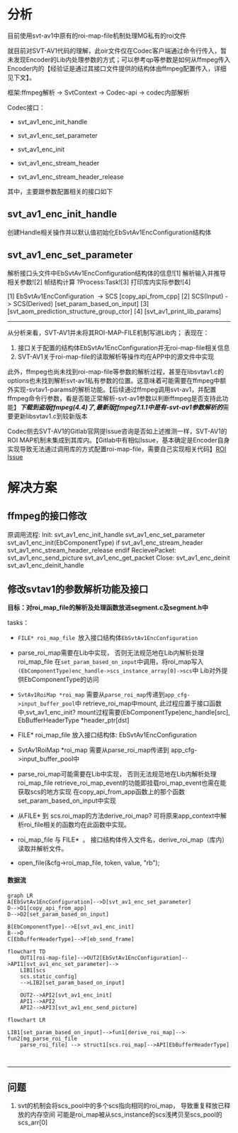 
# 分析
目前使用svt-av1中原有的roi-map-file机制处理MG私有的roi文件

就目前对SVT-AV1代码的理解，此oir文件仅在Codec客户端通过命令行传入，暂未发现Encoder的Lib内处理参数的方式；可以参考qp等参数是如何从ffmpeg传入Encoder内的【经验证是通过其接口文件提供的结构体由ffmpeg配置传入，详细见下文】。

框架:ffmpeg解析	→	SvtContext	→	Codec-api	 →	 codec内部解析

Codec接口：

- svt_av1_enc_init_handle

- svt_av1_enc_set_parameter

- svt_av1_enc_init

- svt_av1_enc_stream_header

- svt_av1_enc_stream_header_release

其中，主要跟参数配置相关的接口如下

## svt_av1_enc_init_handle
创建Handle相关操作并以默认值初始化EbSvtAv1EncConfiguration结构体

## svt_av1_enc_set_parameter
解析接口头文件中EbSvtAv1EncConfiguration结构体的信息![1]
解析输入并推导相关参数![2]
帧结构计算  ?Process:Task![3]
打印库内实际参数![4]

[1] EbSvtAv1EncConfiguration  -> SCS        [copy_api_from_cpp]
[2] SCS(Input)  ->  SCS(Derived)            [set_param_based_on_input]
[3] [svt_aom_prediction_structure_group_ctor]
[4] [svt_av1_print_lib_params]


------------------------------------------------

从分析来看，SVT-AV1并未将其ROI-MAP-FILE机制写进Lib内；
表现在：
1. 接口关于配置的结构体EbSvtAv1EncConfiguration并无roi-map-file相关信息
2. SVT-AV1关于roi-map-file的读取解析等操作均在APP中的源文件中实现

此外，ffmpeg也尚未找到roi-map-file等参数的解析过程，甚至在libsvtav1.c的options也未找到解析svt-av1私有参数的位置。这意味着可能需要在ffmpeg中额外实现-svtav1-params的解析功能。【后续通过ffmpeg调用svt-av1，并配置ffmpeg命令行参数，看是否能正常解析-svt-av1参数以判断ffmpeg是否支持此功能】***下载到盗版ffmpeg(4.4)了,最新版ffmpeg7.1.1中是有-svt-av1参数解析的***需要更新libsvtav1.c到较新版本

Codec侧去SVT-AV1的Gitlab官网提Issue咨询是否如上述推测一样，SVT-AV1的ROI MAP机制未集成到其库内。【Gitlab中有相似Issue，基本确定是Encoder自身实现导致无法通过调用库的方式配置roi-map-file，需要自己实现相关代码】[ROI Issue](https://gitlab.com/AOMediaCodec/SVT-AV1/-/issues/2181)

# 解决方案

## ffmpeg的接口修改
原调用流程:
Init:
    svt_av1_enc_init_handle
    svt_av1_enc_set_parameter
    svt_av1_enc_init(EbComponentType)
    if
        svt_av1_enc_stream_header
        svt_av1_enc_stream_header_release
    endif
RecievePacket:
    svt_av1_enc_send_picture
    svt_av1_enc_get_packet
Close:
    svt_av1_enc_deinit
    svt_av1_enc_deinit_handle
## 修改svtav1的参数解析功能及接口
**目标：对roi_map_file的解析及处理函数放进segment.c及segment.h中**

tasks：

- ```FILE* roi_map_file ```放入接口结构体```EbSvtAv1EncConfiguration```

- parse_roi_map需要在Lib中实现， 否则无法规范地在Lib内解析处理roi_map_file
    在```set_param_based_on_input```中调用，将roi_map写入```(EbComponentType)enc_handle->scs_instance_array[0]->scs```中
    Lib对外提供EbComponentType的访问

- ```SvtAv1RoiMap *roi_map``` 需要从```parse_roi_map```传递到```app_cfg->input_buffer_pool```中
    retrieve_roi_map中mount, 此过程应置于接口函数中,svt_av1_enc_init?
    mount过程需要(EbComponentType)enc_handle[src], EbBufferHeaderType *header_ptr[dst]


- FILE* roi_map_file 放入接口结构体: EbSvtAv1EncConfiguration

- SvtAv1RoiMap *roi_map 需要从parse_roi_map传递到 app_cfg->input_buffer_pool中

- parse_roi_map可能需要在Lib中实现， 否则无法规范地在Lib内解析处理roi_map_file
retrieve_roi_map_event的功能即挂载roi_map_event也需在能获取scs的地方实现
在copy_api_from_app函数上的那个函数set_param_based_on_input中实现 
- 从FILE* 到 scs.roi_map的方法derive_roi_map? 可将原来app_context中解析roi_file相关的函数均在此函数中实现。
- roi_map_file 与 FILE*  。 接口结构体传入文件名，derive_roi_map（库内）读取并解析文件。
- open_file(&cfg->roi_map_file, token, value, "rb");

#### 数据流
```mermaid
graph LR
A[EbSvtAv1EncConfiguration]-->D[svt_av1_enc_set_parameter]
D-->D1[copy_api_from_app]
D-->D2[set_param_based_on_input]

B[EbComponentType]-->E[svt_av1_enc_init]
B-->D
C[EbBufferHeaderType]-->F[eb_send_frame]
```

```mermaid
flowchart TD
    OUT1[roi-map-file]-->OUT2[EbSvtAv1EncConfiguration]-->API1[svt_av1_enc_set_parameter]-->
    LIB1[scs
    scs.static_config]
    -->LIB2[set_param_based_on_input]
    
    OUT2-->API2[svt_av1_enc_init]
    API1-->API2
    API2-->API3[svt_av1_enc_send_picture]
```

```mermaid
flowchart LR

LIB1[set_param_based_on_input]-->fun1[derive_roi_map]-->
fun2[mg_parse_roi_file
    parse_roi_file] --> struct1[scs.roi_map]-->API[EbBufferHeaderType]



```






----------------------------------------------
## 问题

1. svt的机制会将scs_pool中的多个scs指向相同的roi_map， 导致重复释放已释放的内存空间
    可能是roi_map被从scs_instance的scs浅拷贝至scs_pool的scs_arr[0]